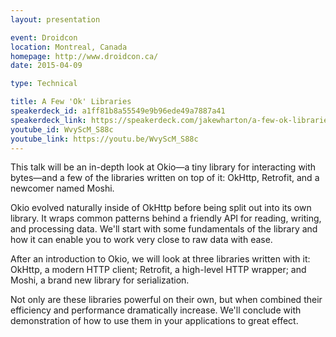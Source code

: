```yaml
---
layout: presentation

event: Droidcon
location: Montreal, Canada
homepage: http://www.droidcon.ca/
date: 2015-04-09

type: Technical

title: A Few 'Ok' Libraries
speakerdeck_id: a1ff81b8a55549e9b96ede49a7887a41
speakerdeck_link: https://speakerdeck.com/jakewharton/a-few-ok-libraries-droidcon-mtl-2015
youtube_id: WvyScM_S88c
youtube_link: https://youtu.be/WvyScM_S88c
---
```


This talk will be an in-depth look at Okio—a tiny library for interacting with bytes—and a few of the libraries written on top of it: OkHttp, Retrofit, and a newcomer named Moshi.

Okio evolved naturally inside of OkHttp before being split out into its own library. It wraps common patterns behind a friendly API for reading, writing, and processing data. We'll start with some fundamentals of the library and how it can enable you to work very close to raw data with ease.

After an introduction to Okio, we will look at three libraries written with it: OkHttp, a modern HTTP client; Retrofit, a high-level HTTP wrapper; and Moshi, a brand new library for serialization.

Not only are these libraries powerful on their own, but when combined their efficiency and performance dramatically increase. We'll conclude with demonstration of how to use them in your applications to great effect.

